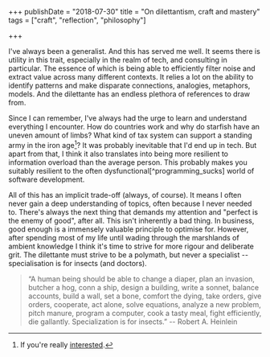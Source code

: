 +++
publishDate = "2018-07-30"
title = "On dilettantism, craft and mastery"
tags = ["craft", "reflection", "philosophy"]

+++

I've always been a generalist. And this has served me well. It seems there is
utility in this trait, especially in the realm of tech, and consulting in
particular. The essence of which is being able to efficiently filter noise and
extract value across many different contexts. It relies a lot on the ability to
identify patterns and make disparate connections, analogies, metaphors, models.
And the dilettante has an endless plethora of references to draw from.

Since I can remember, I've always had the urge to learn and understand
everything I encounter. How do countries work and why do starfish have an uneven
amount of limbs? What kind of tax system can support a standing army in the iron
age[^roman]? It was probably inevitable that I'd end up in tech. But apart from
that, I think it also translates into being more resilient to information
overload than the average person. This probably makes you suitably resilient to
the often dysfunctional[^programming_sucks] world of software development.

All of this has an implicit trade-off (always, of course). It means I often
never gain a deep understanding of topics, often because I never needed to.
There's always the next thing that demands my attention and "perfect is the
enemy of good", after all. This isn't inherently a bad thing. In business, good
enough is a immensely valuable principle to optimise for. However, after
spending most of my life until wading through the marshlands of ambient
knowledge I think it's time to strive for more rigour and deliberate grit. The
dilettante must strive to be a polymath, but never a specialist --
specialisation is for insects (and doctors).

> “A human being should be able to change a diaper, plan an invasion, butcher a hog, conn a ship, design a building, write a sonnet, balance accounts, build a wall, set a bone, comfort the dying, take orders, give orders, cooperate, act alone, solve equations, analyze a new problem, pitch manure, program a computer, cook a tasty meal, fight efficiently, die gallantly. Specialization is for insects.” -- Robert A. Heinlein

[^roman]: If you're really [interested](https://www.youtube.com/watch?v=JTuD149AbVI).
